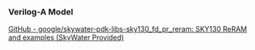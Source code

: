 ### Verilog-A Model
[GitHub - google/skywater-pdk-libs-sky130\_fd\_pr\_reram: SKY130 ReRAM and examples (SkyWater Provided)](https://github.com/google/skywater-pdk-libs-sky130_fd_pr_reram/tree/main)